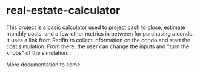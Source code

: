 # real-estate-calculator

This project is a basic calculator used to project cash to close, estimate monthly costs, and a few other metrics in between for purchasing a condo. It uses a link from Redfin to collect information on the condo and start the cost simulation.  From there, the user can change the inputs and "turn the knobs" of the simulation.

More documentation to come.
